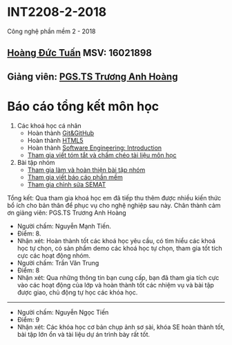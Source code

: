 # INT2208-2-2018
Công nghệ phần mềm 2 - 2018 
## [Hoàng Đức Tuấn](https://github.com/tuanvit0192) MSV: 16021898
## Giảng viên: [PGS.TS Trương Anh Hoàng](http://www.uet.vnu.edu.vn/~hoangta/)
# Báo cáo tổng kết môn học

1. Các khoá học cá nhân
	- Hoàn thành [Git&GitHub](https://github.com/truonganhhoang/INT2208-2-2018/blob/master/HoangDucTuan/Git%26Github/Git%26Github.jpg)
	- Hoàn thành [HTML5](https://github.com/truonganhhoang/INT2208-2-2018/blob/master/HoangDucTuan/HTML5/Completely.png)
	- Hoàn thành [Software Engineering: Introduction](https://github.com/truonganhhoang/INT2208-2-2018/tree/master/HoangDucTuan/Software%20Engineering)
	- [Tham gia viết tóm tắt và chấm chéo tài liệu môn học](https://docs.google.com/document/d/1a4i_31R8WBUAnF91syr1FwBpKoAiTY6rEJt1xWjb74M/edit#heading=h.96he3yu1bnz4)
2. Bài tập nhóm
	- [Tham gia làm và hoàn thiện bài tập nhóm](https://github.com/truonganhhoang/INT2208-2-2018/tree/master/nhom-4T)
	- [Tham gia viết báo cáo phần mềm](https://docs.google.com/document/d/1Lh95iyfd_GO0_WQroUXx-cMFoXA_DFEgINa5PdJLaIo/edit?usp=sharing)
	- [Tham gia chỉnh sửa SEMAT](https://github.com/truonganhhoang/INT2208-2-2018/blob/master/nhom-4T/SEMAT.xlsx)


Tổng kết: Qua tham gia khoá học em đã tiếp thu thêm được nhiều kiến thức bổ ích cho bản thân để phục vụ cho nghệ nghiệp sau này. Chân thành cảm ơn giảng viên: PGS.TS Trương Anh Hoàng

 - Người chấm: Nguyễn Mạnh Tiến.
 - Điểm: 8.
 - Nhận xét: Hoàn thành tốt các khoá học yêu cầu, có tìm hiểu các khoá học tự chọn, có sản phẩm demo các khoá học tự chọn, tham gia tốt tích cực các hoạt động nhóm.
- Người chấm: Trần Văn Trung
- Điểm: 8
- Nhận xét: Qua những thông tin bạn cung cấp, bạn đã tham gia tích cực vào các hoạt động của lớp và hoàn thành tốt các nhiệm vụ và bài tập được giao, chủ động tự học các khóa học.
---------------------------------------------
- Người chấm: Nguyễn Ngọc Tiến
- Điểm: 9
- Nhận xét: Các khóa học cơ bản chụp ảnh sơ sài, khóa SE hoàn thành tốt, bài tập lớn ổn và tài liệu dự án trình bày rất tốt.
